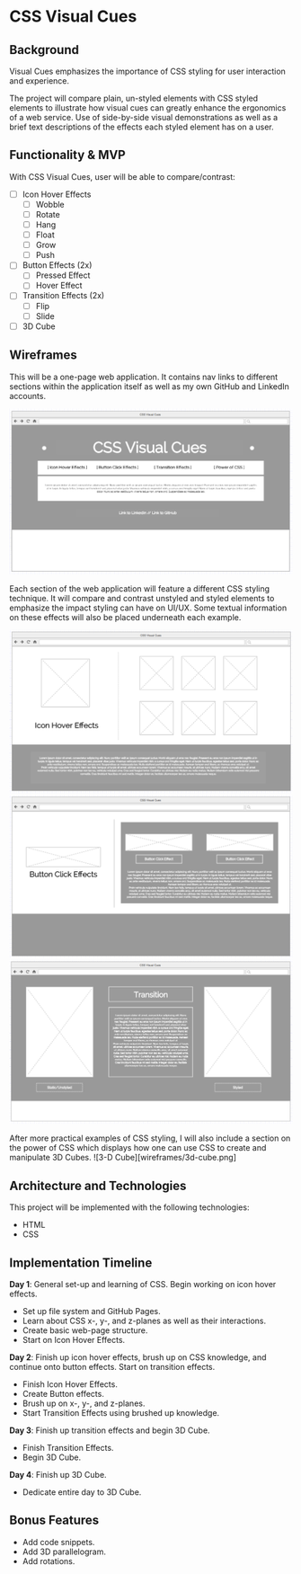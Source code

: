 # CSS Visual Cues
## Background
Visual Cues emphasizes the importance of CSS styling for user interaction and experience.

The project will compare plain, un-styled elements with CSS styled elements to illustrate how visual cues can greatly enhance the ergonomics of a web service. Use of side-by-side visual demonstrations as well as a brief text descriptions of the effects each styled element has on a user.

## Functionality & MVP
With CSS Visual Cues, user will be able to compare/contrast:
- [ ] Icon Hover Effects
  - [ ] Wobble
  - [ ] Rotate
  - [ ] Hang
  - [ ] Float
  - [ ] Grow
  - [ ] Push
- [ ] Button Effects (2x)
  - [ ] Pressed Effect
  - [ ] Hover Effect
- [ ] Transition Effects (2x)
  - [ ] Flip
  - [ ] Slide
- [ ] 3D Cube

## Wireframes
This will be a one-page web application. It contains nav links to different sections within the application itself as well as my own GitHub and LinkedIn accounts.

![Landing Page](wireframes/landing.png)

Each section of the web application will feature a different CSS styling technique. It will compare and contrast unstyled and styled elements to emphasize the impact styling can have on UI/UX. Some textual information on these effects will also be placed underneath each example.

![Icon Hover Effects](wireframes/icon-hover-effects.png)
![Button Effects](wireframes/button-click-effects.png)
![Transition Effects](wireframes/transition-effects.png)

After more practical examples of CSS styling, I will also include a section on the power of CSS which displays how one can use CSS to create and manipulate 3D Cubes.
![3-D Cube][wireframes/3d-cube.png]

## Architecture and Technologies
This project will be implemented with the following technologies:
- HTML
- CSS

## Implementation Timeline
**Day 1**: General set-up and learning of CSS. Begin working on icon hover effects.
  - Set up file system and GitHub Pages.
  - Learn about CSS x-, y-, and z-planes as well as their interactions.
  - Create basic web-page structure.
  - Start on Icon Hover Effects.

**Day 2**: Finish up icon hover effects, brush up on CSS knowledge, and continue onto button effects. Start on transition effects.
  - Finish Icon Hover Effects.
  - Create Button effects.
  - Brush up on x-, y-, and z-planes.
  - Start Transition Effects using brushed up knowledge.

**Day 3**: Finish up transition effects and begin 3D Cube.
  - Finish Transition Effects.
  - Begin 3D Cube.

**Day 4**: Finish up 3D Cube.
  - Dedicate entire day to 3D Cube.

## Bonus Features
- Add code snippets.
- Add 3D parallelogram.
- Add rotations.
